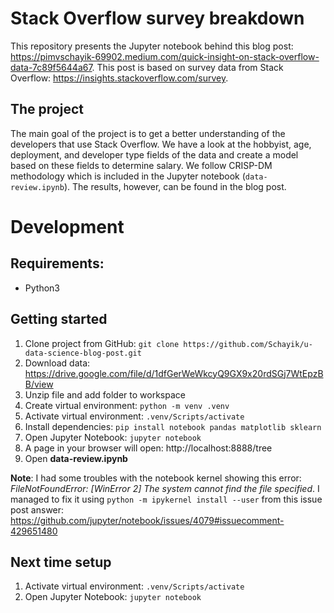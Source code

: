 # Stack Overflow survey breakdown

This repository presents the Jupyter notebook behind this blog post: https://pimvschayik-69902.medium.com/quick-insight-on-stack-overflow-data-7c89f5644a67. This post is based on survey data from Stack Overflow: https://insights.stackoverflow.com/survey.

## The project

The main goal of the project is to get a better understanding of the developers that use Stack Overflow. We have a look at the hobbyist, age, deployment, and developer type fields of the data and create a model based on these fields to determine salary. We follow CRISP-DM methodology which is included in the Jupyter notebook (`data-review.ipynb`). The results, however, can be found in the blog post.


# Development

## Requirements:
- Python3

## Getting started
1. Clone project from GitHub: `git clone https://github.com/Schayik/u-data-science-blog-post.git`
2. Download data: https://drive.google.com/file/d/1dfGerWeWkcyQ9GX9x20rdSGj7WtEpzBB/view
3. Unzip file and add folder to workspace
4. Create virtual environment: `python -m venv .venv`
5. Activate virtual environment: `.venv/Scripts/activate`
6. Install dependencies: `pip install notebook pandas matplotlib sklearn`
7. Open Jupyter Notebook: `jupyter notebook`
8. A page in your browser will open: http://localhost:8888/tree
9. Open **data-review.ipynb**

**Note**: I had some troubles with the notebook kernel showing this error: *FileNotFoundError: [WinError 2] The system cannot find the file specified*. I managed to fix it using `python -m ipykernel install --user` from this issue post answer: https://github.com/jupyter/notebook/issues/4079#issuecomment-429651480

## Next time setup
1. Activate virtual environment: `.venv/Scripts/activate`
2. Open Jupyter Notebook: `jupyter notebook`
